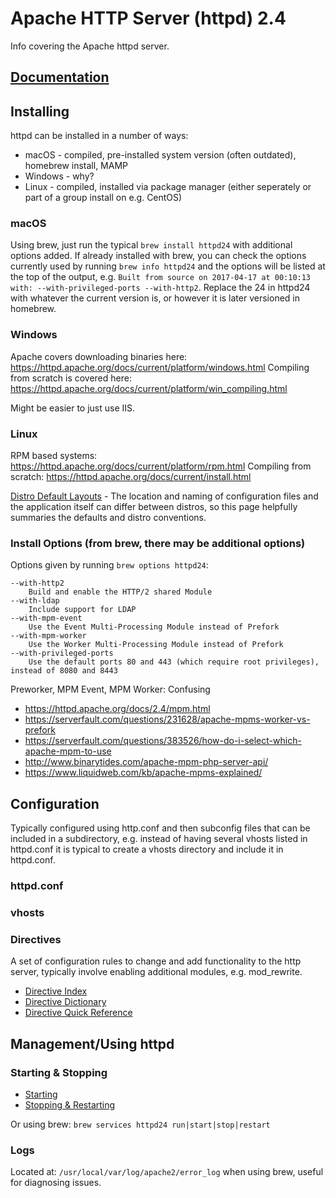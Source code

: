 # Apache HTTP Server (httpd) 2.4
Info covering the Apache httpd server.

## [Documentation](https://httpd.apache.org/docs/current/)

## Installing
httpd can be installed in a number of ways:
* macOS - compiled, pre-installed system version (often outdated), homebrew install, MAMP
* Windows - why?
* Linux - compiled, installed via package manager (either seperately or part of a group install on e.g. CentOS)

### macOS
Using brew, just run the typical `brew install httpd24` with additional options added.
If already installed with brew, you can check the options currently used by running `brew info httpd24` and the options will be listed at the top of the output, e.g. `Built from source on 2017-04-17 at 00:10:13 with: --with-privileged-ports --with-http2`.
Replace the 24 in httpd24 with whatever the current version is, or however it is later versioned in homebrew.

### Windows
Apache covers downloading binaries here: https://httpd.apache.org/docs/current/platform/windows.html
Compiling from scratch is covered here: https://httpd.apache.org/docs/current/platform/win_compiling.html

Might be easier to just use IIS.

### Linux
RPM based systems: https://httpd.apache.org/docs/current/platform/rpm.html
Compiling from scratch: https://httpd.apache.org/docs/current/install.html

[Distro Default Layouts](https://wiki.apache.org/httpd/DistrosDefaultLayout) - The location and naming of configuration files and the application itself can differ between distros, so this page helpfully summaries the defaults and distro conventions.

### Install Options (from brew, there may be additional options)
Options given by running `brew options httpd24`:
```
--with-http2
	Build and enable the HTTP/2 shared Module
--with-ldap
	Include support for LDAP
--with-mpm-event
	Use the Event Multi-Processing Module instead of Prefork
--with-mpm-worker
	Use the Worker Multi-Processing Module instead of Prefork
--with-privileged-ports
	Use the default ports 80 and 443 (which require root privileges), instead of 8080 and 8443
```


Preworker, MPM Event, MPM Worker:
Confusing
* https://httpd.apache.org/docs/2.4/mpm.html
* https://serverfault.com/questions/231628/apache-mpms-worker-vs-prefork
* https://serverfault.com/questions/383526/how-do-i-select-which-apache-mpm-to-use
* http://www.binarytides.com/apache-mpm-php-server-api/
* https://www.liquidweb.com/kb/apache-mpms-explained/


## Configuration
Typically configured using http.conf and then subconfig files that can be included in a subdirectory, e.g. instead of having several vhosts listed in httpd.conf it is typical to create a vhosts directory and include it in httpd.conf.

### httpd.conf

### vhosts

### Directives
A set of configuration rules to change and add functionality to the http server, typically involve enabling additional modules, e.g. mod_rewrite.

* [Directive Index](https://httpd.apache.org/docs/current/mod/directives.html)
* [Directive Dictionary](https://httpd.apache.org/docs/current/mod/directive-dict.html)
* [Directive Quick Reference](https://httpd.apache.org/docs/current/mod/quickreference.html)

## Management/Using httpd

### Starting & Stopping
* [Starting](https://httpd.apache.org/docs/current/invoking.html)
* [Stopping & Restarting](https://httpd.apache.org/docs/current/stopping.html)

Or using brew: `brew services httpd24 run|start|stop|restart`

### Logs
Located at: `/usr/local/var/log/apache2/error_log` when using brew, useful for diagnosing issues.
